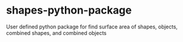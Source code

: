 # shapes-python-package
User defined python package for find surface area of shapes, objects, combined shapes, and combined objects
